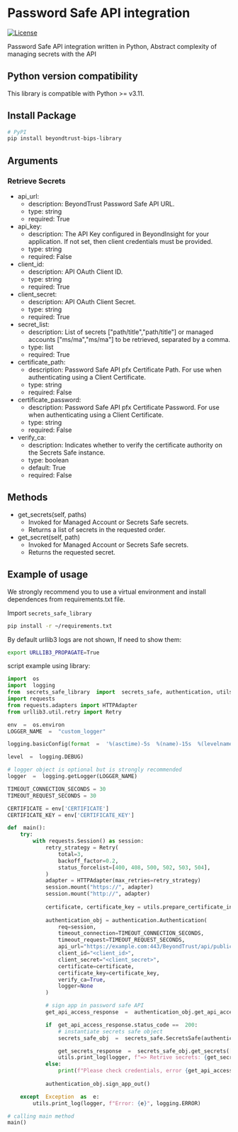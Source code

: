 # Password Safe API integration
[![License](https://img.shields.io/badge/license-MIT%20-brightgreen.svg)](LICENSE)

Password Safe API integration written in Python, Abstract complexity of managing secrets with the API

## Python version compatibility
  
This library is compatible with Python >= v3.11.

## Install Package

```sh
# PyPI
pip install beyondtrust-bips-library
```
## Arguments

### Retrieve Secrets
- api_url:
    - description: BeyondTrust Password Safe API URL.
    - type: string
    - required: True
- api_key:
    - description: The API Key configured in BeyondInsight for your application. If not set, then client credentials must be provided.
    - type: string
    - required: False
- client_id:
    - description: API OAuth Client ID.
    - type: string
    - required: True
- client_secret:
    - description: API OAuth Client Secret.
    - type: string
    - required: True
- secret_list:
    - description: List of secrets ["path/title","path/title"] or managed accounts ["ms/ma","ms/ma"] to be retrieved, separated by a comma.
    - type: list
    - required: True
- certificate_path:
    - description: Password Safe API pfx Certificate Path. For use when authenticating using a Client Certificate.
    - type: string
    - required: False
- certificate_password:
    - description: Password Safe API pfx Certificate Password. For use when authenticating using a Client Certificate.
    - type: string
    - required: False
- verify_ca:
    - description: Indicates whether to verify the certificate authority on the Secrets Safe instance.
    - type: boolean 
    - default: True
    - required: False

## Methods
- get_secrets(self, paths)
	- Invoked for Managed Account or Secrets Safe secrets.
	- Returns a list of secrets in the requested order.
- get_secret(self, path)
	- Invoked for Managed Account or Secrets Safe secrets.
	- Returns the requested secret.

## Example of usage

We strongly recommend you to use a virtual environment and install dependences from requirements.txt file.

Import `secrets_safe_library`

```sh
pip install -r ~/requirements.txt
```

By default urllib3 logs are not shown, If need to show them:

```sh
export URLLIB3_PROPAGATE=True
```

script example using library:
```python
import  os
import  logging
from  secrets_safe_library  import  secrets_safe, authentication, utils, managed_account
import requests
from requests.adapters import HTTPAdapter
from urllib3.util.retry import Retry

env  =  os.environ
LOGGER_NAME  =  "custom_logger"

logging.basicConfig(format  =  '%(asctime)-5s  %(name)-15s  %(levelname)-8s  %(message)s',

level  =  logging.DEBUG)

# logger object is optional but is strongly recommended
logger  =  logging.getLogger(LOGGER_NAME)

TIMEOUT_CONNECTION_SECONDS = 30
TIMEOUT_REQUEST_SECONDS = 30

CERTIFICATE = env['CERTIFICATE']
CERTIFICATE_KEY = env['CERTIFICATE_KEY']

def  main():
    try:
        with requests.Session() as session:
            retry_strategy = Retry(
                total=3,
                backoff_factor=0.2,
                status_forcelist=[400, 408, 500, 502, 503, 504],
            )
            adapter = HTTPAdapter(max_retries=retry_strategy)
            session.mount("https://", adapter)
            session.mount("http://", adapter)
            
            certificate, certificate_key = utils.prepare_certificate_info(CERTIFICATE, CERTIFICATE_KEY)
            
            authentication_obj = authentication.Authentication(
                req=session,
                timeout_connection=TIMEOUT_CONNECTION_SECONDS,
                timeout_request=TIMEOUT_REQUEST_SECONDS,
                api_url="https://example.com:443/BeyondTrust/api/public/v3",
                client_id="<client_id>",
                client_secret="<client_secret>",
                certificate=certificate,
                certificate_key=certificate_key,
                verify_ca=True,
                logger=None
            )

            # sign app in password safe API
            get_api_access_response  =  authentication_obj.get_api_access()

            if  get_api_access_response.status_code ==  200:
                # instantiate secrets safe object
                secrets_safe_obj  =  secrets_safe.SecretsSafe(authentication_obj, logger)

                get_secrets_response  =  secrets_safe_obj.get_secrets(["oagrp/text,oagrp/credential"])
                utils.print_log(logger, f"=> Retrive secrets: {get_secrets_response}", logging.DEBUG)
            else:
                print(f"Please check credentials, error {get_api_access_response.text}")
            
            authentication_obj.sign_app_out()

    except  Exception  as  e:
        utils.print_log(logger, f"Error: {e}", logging.ERROR)

# calling main method
main()
```
